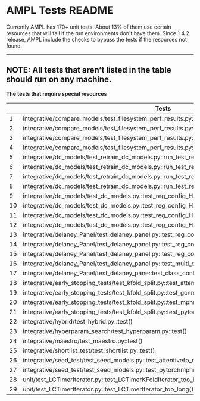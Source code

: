 # AMPL Tests README

Currently AMPL has 170+ unit tests. About 13% of them use certain resources that will fail if the run environments don't have them. Since 1.4.2 release, AMPL include the checks to bypass the tests if the resources not found. 

---
**NOTE:**
All tests that aren’t listed in the table should run on any machine.
---

**The tests that require special resources**

|| Tests | Notes |
|--| ------ | ----------- |
|1|integrative/compare_models/test_filesystem_perf_results.py::test_AttentiveFP_results()|dgl_required|
|2|integrative/compare_models/test_filesystem_perf_results.py::test_GCN_results()|dgl_required|
|3|integrative/compare_models/test_filesystem_perf_results.py::test_MPNN_results()|dgl_required|
|4|integrative/compare_models/test_filesystem_perf_results.py::test_PytorchMPNN_results()|dgl_required|
|5|integrative/dc_models/test_retrain_dc_models.py::run_test_reg_config_H1_fit_AttentiveFPModel()|dgl_required|
|6|integrative/dc_models/test_retrain_dc_models.py::run_test_reg_config_H1_fit_GCNModel()|dgl_required|
|7|integrative/dc_models/test_retrain_dc_models.py::run_test_reg_config_H1_fit_MPNNModel()|dgl_required|
|8|integrative/dc_models/test_retrain_dc_models.py::run_test_reg_config_H1_fit_PytorchMPNNModel()|dgl_required|
|9|integrative/dc_models/test_dc_models.py::test_reg_config_H1_fit_AttentiveFPModel()|dgl_required|
|10|integrative/dc_models/test_dc_models.py::test_reg_config_H1_fit_GCNModel()|dgl_required|
|11|integrative/dc_models/test_dc_models.py::test_reg_config_H1_fit_MPNNModel()|dgl_required|
|12|integrative/dc_models/test_dc_models.py::test_reg_config_H1_fit_PytorchMPNNModel()|dgl_required|
|13|integrative/delaney_Panel/test_delaney_panel.py::test_reg_config_H1_fit_XGB_moe()|moe_required|
|14|integrative/delaney_Panel/test_delaney_panel.py::test_reg_config_H1_fit_NN_moe()|moe_required|
|15|integrative/delaney_Panel/test_delaney_panel.py::test_reg_config_H1_double_fit_NN_moe()|moe_required|
|16|integrative/delaney_Panel/test_delaney_panel.py::test_multi_class_random_config_H1_fit_NN_moe()|moe_required|
|17|integrative/delaney_Panel/test_delaney_pane::test_class_config_H1_fit_NN_moe()|moe_required
|18|integrative/early_stopping_tests/test_kfold_split.py::test_attentivefp()|dgl_required|
|19|integrative/early_stopping_tests/test_kfold_split.py::test_gcnmodel()|dgl_required|
|20|integrative/early_stopping_tests/test_kfold_split.py::test_mpnnmodel()|dgl_required|
|21|integrative/early_stopping_tests/test_kfold_split.py::test_pytorchmpnnmodel()|dgl_required|
|22|integrative/hybrid/test_hybrid.py::test()|moe_required|
|23|integrative/hyperparam_search/test_hyperparam.py::test()|slurm_required|
|24|integrative/maestro/test_maestro.py::test()|slurm_required|
|25|integrative/shortlist_test/test_shortlist.py::test()|slurm_required|
|26|integrative/seed_test/test_seed_models.py::test_attentivefp_regression_reproducibility()|dgl_required|
|27|integrative/seed_test/test_seed_models.py::test_pytorchmpnn_regression_reproducibility()|dgl_required|
|28|unit/test_LCTimerIterator.py::test_LCTimerKFoldIterator_too_long()|slurm_required|
|29|unit/test_LCTimerIterator.py::test_LCTimerIterator_too_long()|slurm_required|
